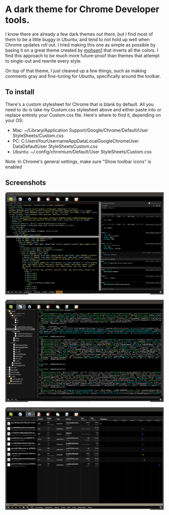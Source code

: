 A dark theme for Chrome Developer tools.
========================================

I know there are already a few dark themes out there, but I find most of them to be a little buggy in Ubuntu, and tend to not hold up well when Chrome updates roll out. I tried making this one as simple as possible by basing it on a great theme created by [mohsen1](https://github.com/mohsen1/Chrome-Dev-tools-dark-theme) that inverts all the colors. I find this approach to be much more future-proof than themes that attempt to single-out and rewrite every style.

On top of that theme, I just cleaned up a few things, such as making comments gray and fine-tuning for Ubuntu, specifically around the toolbar.

To install
-----------

There's a custom stylesheet for Chrome that is blank by default. All you need to do is take my Custom.css stylesheet above and either paste into or replace entirely your Custom.css file. Here's where to find it, depending on your OS: 

- Mac: ~/Library/Application Support/Google/Chrome/Default/User StyleSheets/Custom.css
- PC: C:UsersYourUsernameAppDataLocalGoogleChromeUser DataDefaultUser StyleSheetsCustom.css
- Ubuntu: ~/.config/chromium/Default/User StyleSheets/Custom.css

Note: In Chrome's general settings, make sure "Show toolbar icons" is enabled


Screenshots
-----------

![Elements](screenshot1.png)

![Resources](screenshot2.png)

![Network](screenshot3.png)
